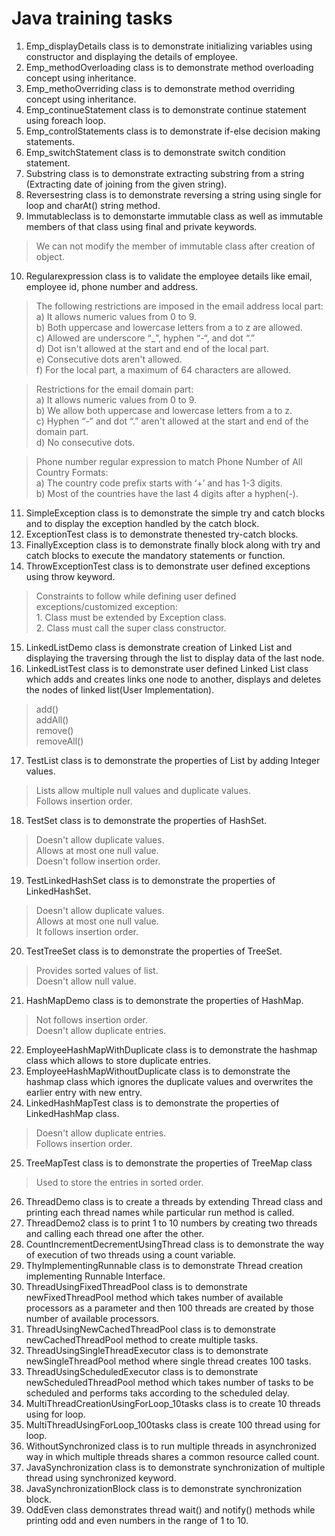 # Java training tasks 
1. Emp_displayDetails class is to demonstrate initializing variables using constructor and displaying the details of employee.
2. Emp_methodOverloading class is to demonstrate method overloading concept using inheritance.
3. Emp_methoOverriding class is to demonstrate method overriding concept using inheritance.
4. Emp_continueStatement class is to demonstrate continue statement using foreach loop.
5. Emp_controlStatements class is to demonstrate if-else decision making statements.
6. Emp_switchStatement class is to demonstrate switch condition statement.
7. Substring class is to demonstrate extracting substring from a string (Extracting date of joining from the given string).
8. Reversestring class is to demonstrate reversing a string using single for loop and charAt() string method.
9. Immutableclass is to demonstarte immutable class as well as immutable members of that class using final and private keywords.
  > We can not modify the member of immutable class after creation of object.
10. Regularexpression class is to validate the employee details like email, employee id, phone number and address.
  > The following restrictions are imposed in the email address local part: </br>
     a) It allows numeric values from 0 to 9.</br>
     b) Both uppercase and lowercase letters from a to z are allowed.</br>
     c) Allowed are underscore “_”, hyphen “-“, and dot “.”</br>
     d) Dot isn't allowed at the start and end of the local part.</br>
     e) Consecutive dots aren't allowed.</br>
     f) For the local part, a maximum of 64 characters are allowed.</br>
  
  > Restrictions for the email domain part:</br>
     a) It allows numeric values from 0 to 9.</br>
     b) We allow both uppercase and lowercase letters from a to z.</br>
     c) Hyphen “-” and dot “.” aren't allowed at the start and end of the domain part.</br>
     d) No consecutive dots.</br>
  
  > Phone number regular expression to match Phone Number of All Country Formats:</br>
     a) The country code prefix starts with ‘+’ and has 1-3 digits.</br>
     b) Most of the countries have the last 4 digits after a hyphen(-).</br>
 11. SimpleException class is to demonstrate the simple try and catch blocks and to display the exception handled by the catch block.
 12. ExceptionTest class is to demonstrate thenested try-catch blocks.
 13. FinallyException class is to demonstrate finally block along with try and catch blocks to execute the mandatory statements or function.
 14. ThrowExceptionTest class is to demonstrate user defined exceptions using throw keyword.</br>
   > Constraints to follow while defining user defined exceptions/customized exception:</br>
     1. Class must be extended by Exception class. </br>
     2. Class must call the super class constructor.</br>
 15. LinkedListDemo class is demonstrate creation of Linked List and displaying the traversing through the list to display data of the last node.
 16. LinkedListTest class is to demonstrate user defined Linked List class which adds and creates links one node to another, displays and deletes the nodes      of linked list(User Implementation).
   > add()<br>
   > addAll()<br>
   > remove()<br>
   > removeAll()<br>
 17. TestList class is to demonstrate the properties of List by adding Integer values.
   > Lists allow multiple null values and duplicate values.<br>
   > Follows insertion order.<br>
 18. TestSet class is to demonstrate the properties of HashSet.
   > Doesn't allow duplicate values.<br>
   > Allows at most one null value.<br>
   > Doesn't follow insertion order.<br>
 19. TestLinkedHashSet class is to demonstrate the properties of LinkedHashSet.
   > Doesn't allow duplicate values.<br>
   > Allows at most one null value.<br>
   > It follows insertion order.<br>
 20. TestTreeSet class is to demonstrate the properties of TreeSet.
   > Provides sorted values of list.<br>
   > Doesn't allow null value.<br> 
 21. HashMapDemo class is to demonstrate the properties of HashMap.
   > Not follows insertion order.<br>
   > Doesn't allow duplicate entries.<br>
 22. EmployeeHashMapWithDuplicate class is to demonstrate the hashmap class which allows to store duplicate entries.
 23. EmployeeHashMapWithoutDuplicate class is to demonstrate the hashmap class which ignores the duplicate values and overwrites the earlier entry with new      entry.
 24. LinkedHashMapTest class is to demonstrate the properties of LinkedHashMap class.
   > Doesn't allow duplicate entries.<br>
   > Follows insertion order.<br>
 25. TreeMapTest class is to demonstrate the properties of TreeMap class
   > Used to store the entries in sorted order.<br>
 26. ThreadDemo class is to create a threads by extending Thread class and printing each thread names while particular run method is called.
 27. ThreadDemo2 class is to print 1 to 10 numbers by creating two threads and calling each thread one after the other.
 28. CountIncrementDecrementUsingThread class is to demonstrate the way of execution of two threads using a count variable. 
 29. ThyImplementingRunnable class is to demonstrate Thread creation implementing Runnable Interface.
 30. ThreadUsingFixedThreadPool class is to demonstrate newFixedThreadPool method which takes number of available processors as a parameter and then 100 threads are created by those number of available processors.
 31. ThreadUsingNewCachedThreadPool class is to demonstrate newCachedThreadPool method to create multiple tasks.
 32. ThreadUsingSingleThreadExecutor class is to demonstrate newSingleThreadPool method where single thread creates 100 tasks.
 33. ThreadUsingScheduledExecutor class is to demonstrate newScheduledThreadPool method which takes number of tasks to be scheduled and performs taks according to the scheduled delay.
 34. MultiThreadCreationUsingForLoop_10tasks class is to create 10 threads using for loop.
 35. MultiThreadUsingForLoop_100tasks class is create 100 thread using for loop.
 36. WithoutSynchronized class is to run multiple threads in asynchronized way in which multiple threads shares a common resource called count.   
 36. JavaSynchronization class is to demonstrate synchronization of multiple thread using synchronized keyword.
 37. JavaSynchronizationBlock class is to demonstrate synchronization block.
 38. OddEven class demonstrates thread wait() and notify() methods while printing odd and even numbers in the range of 1 to 10.

